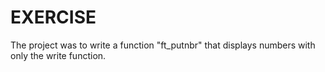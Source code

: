 # EXERCISE

The project was to write a function "ft_putnbr" that displays numbers with only the write function.